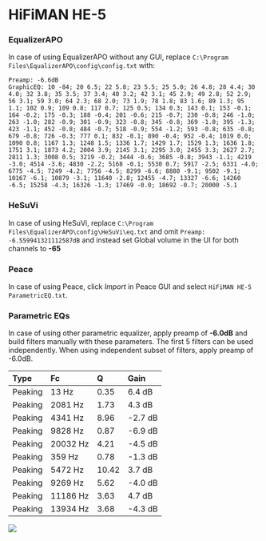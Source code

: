 # HiFiMAN HE-5

### EqualizerAPO
In case of using EqualizerAPO without any GUI, replace `C:\Program Files\EqualizerAPO\config\config.txt`
with:
```
Preamp: -6.6dB
GraphicEQ: 10 -84; 20 6.5; 22 5.8; 23 5.5; 25 5.0; 26 4.8; 28 4.4; 30 4.0; 32 3.8; 35 3.5; 37 3.4; 40 3.2; 42 3.1; 45 2.9; 49 2.8; 52 2.9; 56 3.1; 59 3.0; 64 2.3; 68 2.0; 73 1.9; 78 1.8; 83 1.6; 89 1.3; 95 1.1; 102 0.9; 109 0.8; 117 0.7; 125 0.5; 134 0.3; 143 0.1; 153 -0.1; 164 -0.2; 175 -0.3; 188 -0.4; 201 -0.6; 215 -0.7; 230 -0.8; 246 -1.0; 263 -1.0; 282 -0.9; 301 -0.9; 323 -0.8; 345 -0.8; 369 -1.0; 395 -1.3; 423 -1.1; 452 -0.8; 484 -0.7; 518 -0.9; 554 -1.2; 593 -0.8; 635 -0.8; 679 -0.8; 726 -0.3; 777 0.1; 832 -0.1; 890 -0.4; 952 -0.4; 1019 0.0; 1090 0.8; 1167 1.3; 1248 1.5; 1336 1.7; 1429 1.7; 1529 1.3; 1636 1.8; 1751 3.1; 1873 4.2; 2004 3.9; 2145 3.1; 2295 3.0; 2455 3.3; 2627 2.7; 2811 1.3; 3008 0.5; 3219 -0.2; 3444 -0.6; 3685 -0.8; 3943 -1.1; 4219 -3.0; 4514 -3.6; 4830 -2.2; 5168 -0.1; 5530 0.7; 5917 -2.5; 6331 -4.0; 6775 -4.5; 7249 -4.2; 7756 -4.5; 8299 -6.6; 8880 -9.1; 9502 -9.1; 10167 -6.1; 10879 -3.1; 11640 -2.8; 12455 -4.7; 13327 -6.6; 14260 -6.5; 15258 -4.3; 16326 -1.3; 17469 -0.0; 18692 -0.7; 20000 -5.1
```

### HeSuVi
In case of using HeSuVi, replace `C:\Program Files\EqualizerAPO\config\HeSuVi\eq.txt` and omit `Preamp:
-6.559941321112587dB` and instead set Global volume in the UI for both channels to **-65**

### Peace
In case of using Peace, click *Import* in Peace GUI and select `HiFiMAN HE-5 ParametricEQ.txt`.

### Parametric EQs
In case of using other parametric equalizer, apply preamp of **-6.0dB** and build filters manually
with these parameters. The first 5 filters can be used independently.
When using independent subset of filters, apply preamp of -6.0dB.

| Type    | Fc       |     Q | Gain    |
|:--------|:---------|:------|:--------|
| Peaking | 13 Hz    |  0.35 | 6.4 dB  |
| Peaking | 2081 Hz  |  1.73 | 4.3 dB  |
| Peaking | 4341 Hz  |  8.96 | -2.7 dB |
| Peaking | 9828 Hz  |  0.87 | -6.9 dB |
| Peaking | 20032 Hz |  4.21 | -4.5 dB |
| Peaking | 359 Hz   |  0.78 | -1.3 dB |
| Peaking | 5472 Hz  | 10.42 | 3.7 dB  |
| Peaking | 9269 Hz  |  5.62 | -4.0 dB |
| Peaking | 11186 Hz |  3.63 | 4.7 dB  |
| Peaking | 13934 Hz |  3.68 | -4.3 dB |

![](https://raw.githubusercontent.com/jaakkopasanen/AutoEq/master/results/innerfidelity/sbaf-serious/HiFiMAN%20HE-5/HiFiMAN%20HE-5.png)